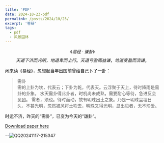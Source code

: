 ```yaml
---
title: 'PDF'
date: 2024-10-23-pdf
permalink: /posts/2024/10/23/
excerpt: '答辩'
tags:
  - pdf
  - 风景园林
---
```


$$《易经·谦卦》$$
$$天道下济而光明，地道卑而上行。天道亏盈而益谦，地道变盈而流谦。$$

闲来读《易经》，忽想起当年出国前曾给自己卜了一卦：
>需卦   
>需的上卦为坎，代表云；下卦为乾，代表天。云浮聚于天上，待时降雨是需卦的卦象。
>水天需卦得此卦者，时机尚未成熟，需要耐心等待，急进反会见凶。
>需者，须也。待时而动，故有明珠出土之象。乃是一明珠尘埋日久，不甚光明，忽然被风将土吹去，明珠又得光明，显出见者，无不珍爱。

时运不济，昨天的“需卦”，已变为今天的“谦卦”。

[Download paper here](https://github.com/lostagex/lostagex.github.io/blob/master/files/徐昇_1023.pdf)

--![QQ20241117-215347](https://github.com/user-attachments/assets/d8a539bd-4eed-4da4-8885-556589b2f17d)
